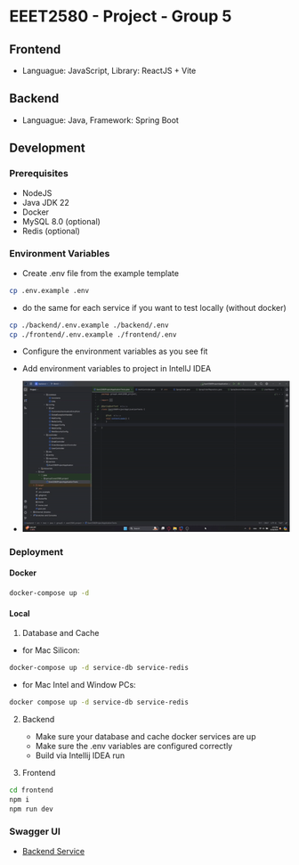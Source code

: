# EEET2580 - Project - Group 5

## Frontend

- Languague: JavaScript, Library: ReactJS + Vite

## Backend

- Languague: Java, Framework: Spring Boot

## Development

### Prerequisites

- NodeJS
- Java JDK 22
- Docker
- MySQL 8.0 (optional)
- Redis (optional)

### Environment Variables

- Create .env file from the example template

```bash
cp .env.example .env
```

- do the same for each service if you want to test locally (without docker)

```bash
cp ./backend/.env.example ./backend/.env
cp ./frontend/.env.example ./frontend/.env
```

- Configure the environment variables as you see fit

- Add environment variables to project in IntellJ IDEA
- ![Add environment variables](./Guide-GIFs/Add-environment-variable-backend.gif)


### Deployment

#### Docker

```bash
docker-compose up -d
```

#### Local

1. Database and Cache

- for Mac Silicon:

```bash
docker-compose up -d service-db service-redis
```

- for Mac Intel and Window PCs:

```bash
docker compose up -d service-db service-redis
```

2. Backend

   - Make sure your database and cache docker services are up
   - Make sure the .env variables are configured correctly
   - Build via Intellij IDEA run

3. Frontend

```bash
cd frontend
npm i
npm run dev
```

### Swagger UI

- [Backend Service](http://localhost:8080/swagger-ui/index.html)
